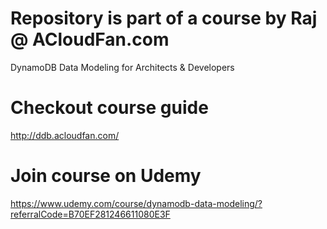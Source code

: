 # Repository is part of a course by Raj @ ACloudFan.com
  DynamoDB Data Modeling for Architects & Developers

# Checkout course guide
  http://ddb.acloudfan.com/

# Join course on Udemy
  https://www.udemy.com/course/dynamodb-data-modeling/?referralCode=B70EF281246611080E3F




